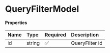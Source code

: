 # QueryFilterModel

**Properties**

| Name | Type   | Required | Description    |
| :--- | :----- | :------- | :------------- |
| id   | string | ✅       | QueryFilter id |

<!-- This file was generated by liblab | https://liblab.com/ -->
